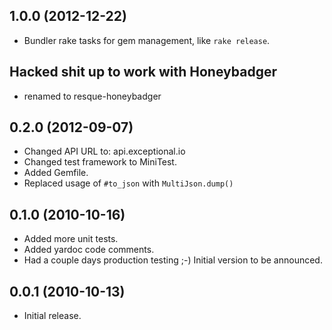 ## 1.0.0 (2012-12-22)

* Bundler rake tasks for gem management, like `rake release`.

## Hacked shit up to work with Honeybadger

* renamed to resque-honeybadger

## 0.2.0 (2012-09-07)

* Changed API URL to: api.exceptional.io
* Changed test framework to MiniTest.
* Added Gemfile.
* Replaced usage of `#to_json` with `MultiJson.dump()`

## 0.1.0 (2010-10-16)

* Added more unit tests.
* Added yardoc code comments.
* Had a couple days production testing ;-) Initial version to be announced.

## 0.0.1 (2010-10-13)

* Initial release.
